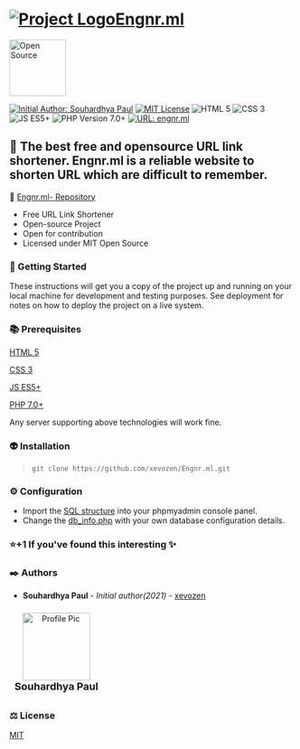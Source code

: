 # [![Project Logo](http://engnr.ml/media/icon.png)Engnr.ml](http://engnr.ml) 
<div>
	<img src="https://opensource.org/files/osi_keyhole_300X300_90ppi_0.png" alt="Open Source" width="100px">
</div>

[![Initial Author: Souhardhya Paul](https://img.shields.io/badge/Initial%20Author-Souhardhya%20Paul-red)](https://github.com/xevozen) [![MIT License](https://img.shields.io/badge/license-MIT-green)](https://choosealicense.com/licenses/mit/) ![HTML 5](https://img.shields.io/badge/html-5-orange) ![CSS 3](https://img.shields.io/badge/css-3-blue) ![JS ES5+](https://img.shields.io/badge/js-ES5%2B-yellow) ![PHP Version 7.0+](https://img.shields.io/badge/php-7.0+-blue) [![URL: engnr.ml](https://img.shields.io/badge/URL-engnr.ml-brightgreen)](http://engnr.ml)

:pushpin: The best free and opensource URL link shortener. Engnr.ml is a reliable website to shorten URL which are difficult to remember.
-------------

 :crown: [Engnr.ml- Repository](https://github.com/xevozen/Engnr.ml.git "View Repository")

  - Free URL Link Shortener 
  - Open-source Project
  - Open for contribution
  - Licensed under MIT Open Source
  
### :rocket: Getting Started
These instructions will get you a copy of the project up and running on your local machine for development and testing purposes. See deployment for notes on how to deploy the project on a live system.

### :books: Prerequisites
[HTML 5](https://en.wikipedia.org/wiki/HTML5)

[CSS 3](https://en.wikipedia.org/wiki/CSS)

[JS ES5+](#)

[PHP 7.0+](https://www.php.net/)

Any server supporting above technologies will work fine.

### :alien: Installation
> ```git clone https://github.com/xevozen/Engnr.ml.git```

### :gear: Configuration
* Import the [SQL structure](./engnr-ml.sql) into your phpmyadmin console panel.
* Change the [db_info.php](./php/db_info.php) with your own database configuration details.

### :star:+1 If you've found this interesting :sparkles:

### :black_nib: Authors
  - **Souhardhya Paul** - *Initial author(2021)* - [xevozen](https://github.com/xevozen)

<div style="display: inline-block; width: 150px; padding: 5px; margin: 3px;">
	<center>
		<img src="https://avatars0.githubusercontent.com/u/47949303?s=460&v=4" alt="Profile Pic" width="120px">
		<br>
		<label style="font-size: 18px; font-weight: bold;">Souhardhya Paul</label>
		<br>
	</center>
</div>

### :balance_scale: License
[MIT](https://choosealicense.com/licenses/mit/)
